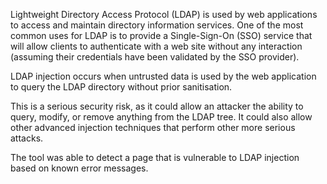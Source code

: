 Lightweight Directory Access Protocol (LDAP) is used by web
applications to access and maintain directory information services.
One of the most common uses for LDAP is to provide a Single-Sign-On
(SSO) service that will allow clients to authenticate with a web site
without any interaction (assuming their credentials have been
validated by the SSO provider).

LDAP injection occurs when untrusted
data is used by the web application to query the LDAP directory
without prior sanitisation.

This is a serious security risk, as it
could allow an attacker the ability to query, modify, or remove
anything from the LDAP tree. It could also allow other advanced
injection techniques that perform other more serious attacks.

The tool
was able to detect a page that is vulnerable to LDAP injection based
on known error messages.